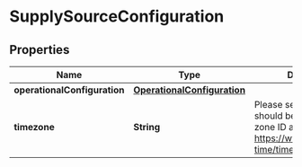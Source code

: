 # SupplySourceConfiguration

## Properties
Name | Type | Description | Notes
------------ | ------------- | ------------- | -------------
**operationalConfiguration** | [**OperationalConfiguration**](OperationalConfiguration.md) |  |  [optional]
**timezone** | **String** | Please see RFC 6557, should be a canonical time zone ID as listed here: https://www.joda.org/joda-time/timezones.html. |  [optional]
